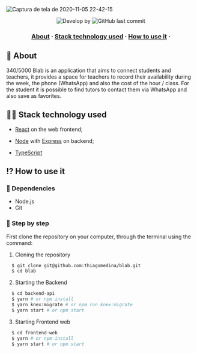 
![Captura de tela de 2020-11-05 22-42-15](https://user-images.githubusercontent.com/51326247/98315995-4d85f400-1fb8-11eb-8712-2a32dc29078a.png)


<p align="center">
  <img alt="Develop by" src="https://img.shields.io/badge/Develop%20by-Thiago%20Medina-blue?style=flat&logo=Awesome-Lists">
  <img alt="GitHub last commit" src="https://img.shields.io/github/last-commit/thiagomedina/proffy?color=informational&style=flat&logo=GitHub-Actions">
 
<p>

<h3 align="center">
  <a href="#-sobre">About</a>
  <span> · </span>
  <a href="#-tecnologias-utilizadas">Stack technology used</a>
  <span> · </span>
  <a href="#-como-usar">How to use it</a>
  <span> · </span>
</h3>

## 💭 About
340/5000
Blab is an application that aims to connect students and teachers, it provides a space for teachers to record their availability during the week, the phone (WhatsApp) and also the cost of the hour / class. For the student it is possible to find tutors to contact them via WhatsApp and also save as favorites.


## 👨‍💻 Stack technology used

- <a href="https://reactjs.org/" target="_blank" rel="noopener">React</a> on the web frontend;

- <a href="https://nodejs.org/en/" target="_blank" rel="noopener">Node</a> with <a href="https://expressjs.com/" target="_blank" rel="noopener">Express</a> on backend;
- <a href="https://www.typescriptlang.org/" target="_blank" rel="noopener">TypeScript</a>

## ⁉ How to use it

### 🤔 Dependencies

- Node.js 
- Git

### 📝 Step by step

First clone the repository on your computer, through the terminal using the command:

1. Cloning the repository

```sh 
  $ git clone git@github.com:thiagomedina/blab.git
  $ cd blab
```

2. Starting the Backend

```sh
  $ cd backend-api
  $ yarn # or npm install
  $ yarn knex:migrate # or npm run knex:migrate
  $ yarn start # or npm start
```

3. Starting Frontend web

```sh
  $ cd frontend-web
  $ yarn # or npm install
  $ yarn start # or npm start
```

